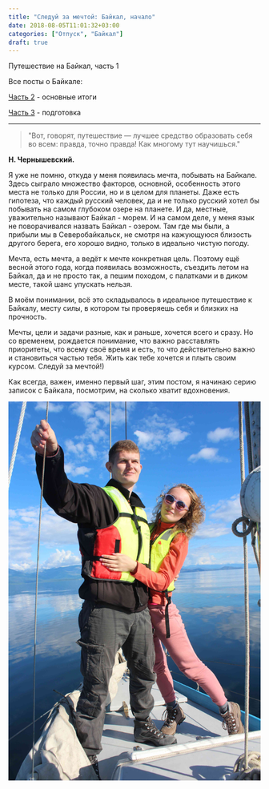 ```yaml
---
title: "Следуй за мечтой: Байкал, начало"
date: 2018-08-05T11:01:32+03:00
categories: ["Отпуск", "Байкал"]
draft: true
---
```


Путешествие на Байкал, часть 1

<!--more-->

Все посты о Байкале:

[Часть 2](https://arybin93.github.io/posts/23_baikal_2/) - основные итоги

[Часть 3](https://arybin93.github.io/posts/24_baikal_3/) - подготовка

---

> "Вот, говорят, путешествие — лучшее средство образовать себя во всем: правда, точно правда! 
> Как многому тут научишься." 

__Н. Чернышевский.__


Я уже не помню, откуда у меня появилась мечта, побывать на Байкале. 
Здесь сыграло множество факторов, основной, особенность этого места не только для России, но и в целом для планеты. 
Даже есть гипотеза, что каждый русский человек, да и не только русский хотел бы побывать 
на самом глубоком озере на планете. И да, местные, уважительно называют Байкал - морем. 
И на самом деле, у меня язык не поворачивался назвать Байкал - озером. 
Там где мы были, а прибыли мы в Северобайкальск, не смотря на кажующуюся близость другого берега, 
его хорошо видно, только в идеально чистую погоду.

Мечта, есть мечта, а ведёт к мечте конкретная цель. 
Поэтому ещё весной этого года, когда появилась возможность, съездить летом на Байкал, да и не просто так, 
а пешим походом, с палатками и в диком месте, такой шанс упускать нельзя. 

В моём понимании, всё это складывалось в идеальное путешествие к Байкалу, месту силы,
в котором ты проверяешь себя и близких на прочность.

Мечты, цели и задачи разные, как и раньше, хочется всего и сразу. 
Но со временем, рождается понимание, что важно расставлять приоритеты, что всему своё время и есть, 
то что действительно важно и становиться частью тебя. Жить как тебе хочется и плыть своим курсом. Следуй за мечтой!)

Как всегда, важен, именно первый шаг, этим постом, я начинаю серию записок с Байкала, 
посмотрим, на сколько хватит вдохновения.

![Baikal](/images/10_baikal_1.jpg "Переплываем Байкал, начало похода")
